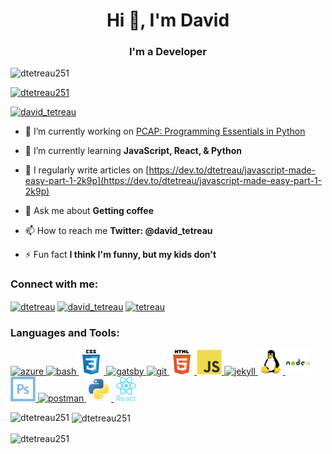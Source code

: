 <h1 align="center">Hi 👋, I'm David</h1>
<h3 align="center">I'm a Developer</h3>

<p align="left"> <img src="https://komarev.com/ghpvc/?username=dtetreau251&label=Profile%20views&color=0e75b6&style=flat" alt="dtetreau251" /> </p>

<p align="left"> <a href="https://github.com/ryo-ma/github-profile-trophy"><img src="https://github-profile-trophy.vercel.app/?username=dtetreau251" alt="dtetreau251" /></a> </p>

<p align="left"> <a href="https://twitter.com/david_tetreau" target="blank"><img src="https://img.shields.io/twitter/follow/david_tetreau?logo=twitter&style=for-the-badge" alt="david_tetreau" /></a> </p>

- 🔭 I’m currently working on [PCAP: Programming Essentials in Python](https://www.netacad.com/courses/programming/pcap-programming-essentials-python)

- 🌱 I’m currently learning **JavaScript, React, & Python**

- 📝 I regularly write articles on [https://dev.to/dtetreau/javascript-made-easy-part-1-2k9p](https://dev.to/dtetreau/javascript-made-easy-part-1-2k9p)

- 💬 Ask me about **Getting coffee**

- 📫 How to reach me **Twitter: @david_tetreau**

- ⚡ Fun fact **I think I'm funny, but my kids don't**

<h3 align="left">Connect with me:</h3>
<p align="left">
<a href="https://dev.to/dtetreau" target="blank"><img align="center" src="https://cdn.jsdelivr.net/npm/simple-icons@3.0.1/icons/dev-dot-to.svg" alt="dtetreau" height="30" width="40" /></a>
<a href="https://twitter.com/david_tetreau" target="blank"><img align="center" src="https://raw.githubusercontent.com/rahuldkjain/github-profile-readme-generator/master/src/images/icons/Social/twitter.svg" alt="david_tetreau" height="30" width="40" /></a>
<a href="https://linkedin.com/in/tetreau" target="blank"><img align="center" src="https://raw.githubusercontent.com/rahuldkjain/github-profile-readme-generator/master/src/images/icons/Social/linked-in-alt.svg" alt="tetreau" height="30" width="40" /></a>
</p>

<h3 align="left">Languages and Tools:</h3>
<p align="left"> <a href="https://azure.microsoft.com/en-in/" target="_blank"> <img src="https://www.vectorlogo.zone/logos/microsoft_azure/microsoft_azure-icon.svg" alt="azure" width="40" height="40"/> </a> <a href="https://www.gnu.org/software/bash/" target="_blank"> <img src="https://www.vectorlogo.zone/logos/gnu_bash/gnu_bash-icon.svg" alt="bash" width="40" height="40"/> </a> <a href="https://www.w3schools.com/css/" target="_blank"> <img src="https://raw.githubusercontent.com/devicons/devicon/master/icons/css3/css3-original-wordmark.svg" alt="css3" width="40" height="40"/> </a> <a href="https://www.gatsbyjs.com/" target="_blank"> <img src="https://www.vectorlogo.zone/logos/gatsbyjs/gatsbyjs-icon.svg" alt="gatsby" width="40" height="40"/> </a> <a href="https://git-scm.com/" target="_blank"> <img src="https://www.vectorlogo.zone/logos/git-scm/git-scm-icon.svg" alt="git" width="40" height="40"/> </a> <a href="https://www.w3.org/html/" target="_blank"> <img src="https://raw.githubusercontent.com/devicons/devicon/master/icons/html5/html5-original-wordmark.svg" alt="html5" width="40" height="40"/> </a> <a href="https://developer.mozilla.org/en-US/docs/Web/JavaScript" target="_blank"> <img src="https://raw.githubusercontent.com/devicons/devicon/master/icons/javascript/javascript-original.svg" alt="javascript" width="40" height="40"/> </a> <a href="https://jekyllrb.com/" target="_blank"> <img src="https://www.vectorlogo.zone/logos/jekyllrb/jekyllrb-icon.svg" alt="jekyll" width="40" height="40"/> </a> <a href="https://www.linux.org/" target="_blank"> <img src="https://raw.githubusercontent.com/devicons/devicon/master/icons/linux/linux-original.svg" alt="linux" width="40" height="40"/> </a> <a href="https://nodejs.org" target="_blank"> <img src="https://raw.githubusercontent.com/devicons/devicon/master/icons/nodejs/nodejs-original-wordmark.svg" alt="nodejs" width="40" height="40"/> </a> <a href="https://www.photoshop.com/en" target="_blank"> <img src="https://raw.githubusercontent.com/devicons/devicon/master/icons/photoshop/photoshop-line.svg" alt="photoshop" width="40" height="40"/> </a> <a href="https://postman.com" target="_blank"> <img src="https://www.vectorlogo.zone/logos/getpostman/getpostman-icon.svg" alt="postman" width="40" height="40"/> </a> <a href="https://www.python.org" target="_blank"> <img src="https://raw.githubusercontent.com/devicons/devicon/master/icons/python/python-original.svg" alt="python" width="40" height="40"/> </a> <a href="https://reactjs.org/" target="_blank"> <img src="https://raw.githubusercontent.com/devicons/devicon/master/icons/react/react-original-wordmark.svg" alt="react" width="40" height="40"/> </a> </p>

<p><img align="left" src="https://github-readme-stats.vercel.app/api/top-langs?username=dtetreau251&show_icons=true&locale=en&layout=compact" alt="dtetreau251" /></p>

<p>&nbsp;<img align="center" src="https://github-readme-stats.vercel.app/api?username=dtetreau251&show_icons=true&locale=en" alt="dtetreau251" /></p>

<p><img align="center" src="https://github-readme-streak-stats.herokuapp.com/?user=dtetreau251&" alt="dtetreau251" /></p>



